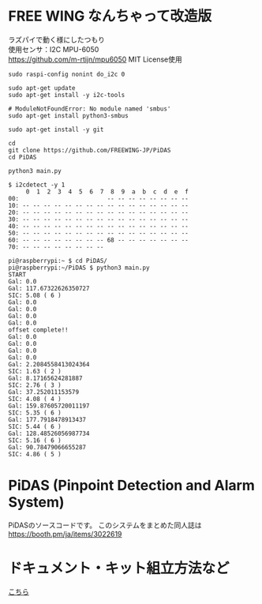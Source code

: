 # FREE WING なんちゃって改造版
ラズパイで動く様にしたつもり  
使用センサ：I2C MPU-6050  
https://github.com/m-rtijn/mpu6050 MIT License使用  

```
sudo raspi-config nonint do_i2c 0

sudo apt-get update
sudo apt-get install -y i2c-tools

# ModuleNotFoundError: No module named 'smbus'
sudo apt-get install python3-smbus

sudo apt-get install -y git

cd
git clone https://github.com/FREEWING-JP/PiDAS
cd PiDAS

python3 main.py
```

```
$ i2cdetect -y 1
     0  1  2  3  4  5  6  7  8  9  a  b  c  d  e  f
00:                         -- -- -- -- -- -- -- --
10: -- -- -- -- -- -- -- -- -- -- -- -- -- -- -- --
20: -- -- -- -- -- -- -- -- -- -- -- -- -- -- -- --
30: -- -- -- -- -- -- -- -- -- -- -- -- -- -- -- --
40: -- -- -- -- -- -- -- -- -- -- -- -- -- -- -- --
50: -- -- -- -- -- -- -- -- -- -- -- -- -- -- -- --
60: -- -- -- -- -- -- -- -- 68 -- -- -- -- -- -- --
70: -- -- -- -- -- -- -- --
```
```
pi@raspberrypi:~ $ cd PiDAS/
pi@raspberrypi:~/PiDAS $ python3 main.py
START
Gal: 0.0
Gal: 117.67322626350727
SIC: 5.08 ( 6 )
Gal: 0.0
Gal: 0.0
Gal: 0.0
Gal: 0.0
offset complete!!
Gal: 0.0
Gal: 0.0
Gal: 0.0
Gal: 0.0
Gal: 2.2084558413024364
SIC: 1.63 ( 2 )
Gal: 8.17165624281887
SIC: 2.76 ( 3 )
Gal: 37.252011153579
SIC: 4.08 ( 4 )
Gal: 159.87605720011197
SIC: 5.35 ( 6 )
Gal: 177.7918478913437
SIC: 5.44 ( 6 )
Gal: 128.48526056987734
SIC: 5.16 ( 6 )
Gal: 90.78479066655287
SIC: 4.86 ( 5 )
```

# PiDAS (Pinpoint Detection and Alarm System)
PiDASのソースコードです。
このシステムをまとめた同人誌は https://booth.pm/ja/items/3022619

# ドキュメント・キット組立方法など
[こちら](https://nrck.github.io/PiDAS/)
